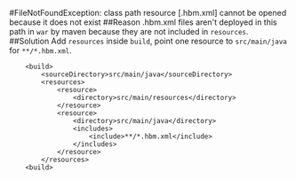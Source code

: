 #FileNotFoundException: class path resource [.hbm.xml] cannot be opened because it does not exist
##Reason
.hbm.xml files aren't deployed in this path in `war` by maven because they are not included in `resources`.
##Solution
Add `resources` inside `build`, point one resource to `src/main/java` for `**/*.hbm.xml`.
```
	<build>
		<sourceDirectory>src/main/java</sourceDirectory>
        <resources>
            <resource>
                <directory>src/main/resources</directory>
            </resource>
            <resource>
                <directory>src/main/java</directory>
                <includes>
                    <include>**/*.hbm.xml</include>
                </includes>
            </resource>
        </resources>
    <build>
```